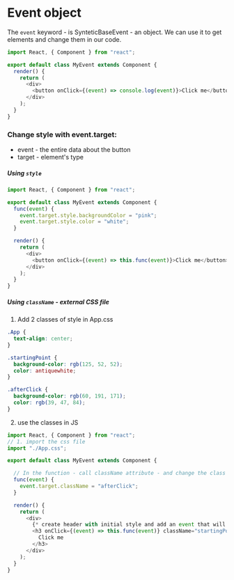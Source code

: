 # Event object

The `event` keyword - is SynteticBaseEvent - an object.
We can use it to get elements and change them in our code.

```js
import React, { Component } from "react";

export default class MyEvent extends Component {
  render() {
    return (
      <div>
        <button onClick={(event) => console.log(event)}>Click me</button>
      </div>
    );
  }
}
```

### Change style with event.target:

- event - the entire data about the button
- target - element's type

##### Using `style`

```js
import React, { Component } from "react";

export default class MyEvent extends Component {
  func(event) {
    event.target.style.backgroundColor = "pink";
    event.target.style.color = "white";
  }

  render() {
    return (
      <div>
        <button onClick={(event) => this.func(event)}>Click me</button>
      </div>
    );
  }
}
```

##### Using `className` - external CSS file

1. Add 2 classes of style in App.css

```css
.App {
  text-align: center;
}

.startingPoint {
  background-color: rgb(125, 52, 52);
  color: antiquewhite;
}

.afterClick {
  background-color: rgb(60, 191, 171);
  color: rgb(39, 47, 84);
}
```

2. use the classes in JS

```js
import React, { Component } from "react";
// 1. import the css file
import "./App.css";

export default class MyEvent extends Component {

  // In the function - call className attribute - and change the class
  func(event) {
    event.target.className = "afterClick";
  }

  render() {
    return (
      <div>
        {* create header with initial style and add an event that will change it *}
        <h3 onClick={(event) => this.func(event)} className="startingPoint">
          Click me
        </h3>
      </div>
    );
  }
}
```
